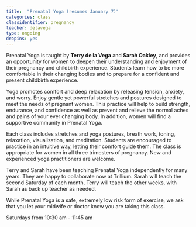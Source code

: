 ```yaml
---
title:  "Prenatal Yoga (resumes January 7)"
categories: class
classidentifier: pregnancy
teacher: delavega
type: ongoing
dropins: yes
---
```

Prenatal Yoga is taught by **Terry de la Vega** and **Sarah Oakley**, and provides an opportunity for women to deepen their understanding and enjoyment of their pregnancy and childbirth experience. Students learn how to be more comfortable in their changing bodies and to prepare for a confident and present childbirth experience.

Yoga promotes comfort and deep relaxation by releasing tension, anxiety, and worry. Enjoy gentle yet powerful stretches and postures designed to meet the needs of pregnant women. This practice will help to build strength, endurance, and confidence as well as prevent and relieve the normal aches and pains of your ever changing body. In addition, women will find a supportive community in Prenatal Yoga.

Each class includes stretches and yoga postures, breath work, toning, relaxation, visualization, and meditation. Students are encouraged to practice in an intuitive way, letting their comfort guide them. The class is appropriate for women in all three trimesters of pregnancy. New and experienced yoga practitioners are welcome.

Terry and Sarah have been teaching Prenatal Yoga independently for many years. They are happy to collaborate now at Trillium. Sarah will teach the second Saturday of each month, Terry will teach the other weeks, with Sarah as back up teacher as needed.

While Prenatal Yoga is a safe, extremely low risk form of exercise, we ask that you let your midwife or doctor know you are taking this class.

Saturdays from 10:30 am - 11:45 am

